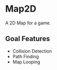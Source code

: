Map2D
=====

A 2D Map for a game.

Goal Features
-------------

- Collision Detection
- Path Finding
- Map Looping
